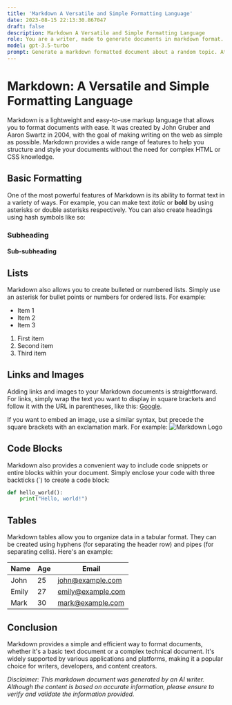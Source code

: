 ```yaml
---
title: 'Markdown A Versatile and Simple Formatting Language'
date: 2023-08-15 22:13:30.867047
draft: false
description: Markdown A Versatile and Simple Formatting Language
role: You are a writer, made to generate documents in markdown format. It is very important that all of the documents you generate are in valid markdown format.
model: gpt-3.5-turbo
prompt: Generate a markdown formatted document about a random topic. At the bottom, include a disclaimer explaining that the document was generated by you. The first line of the document should be the title. Make sure that the entire document is in proper markdown format, using a mix of various tags to make the document visually appealing.
---
```


# Markdown: A Versatile and Simple Formatting Language

Markdown is a lightweight and easy-to-use markup language that allows you to format documents with ease. It was created by John Gruber and Aaron Swartz in 2004, with the goal of making writing on the web as simple as possible. Markdown provides a wide range of features to help you structure and style your documents without the need for complex HTML or CSS knowledge.

## Basic Formatting

One of the most powerful features of Markdown is its ability to format text in a variety of ways. For example, you can make text *italic* or **bold** by using asterisks or double asterisks respectively. You can also create headings using hash symbols like so:

### Subheading

#### Sub-subheading

## Lists

Markdown also allows you to create bulleted or numbered lists. Simply use an asterisk for bullet points or numbers for ordered lists. For example:

* Item 1
* Item 2
* Item 3

1. First item
2. Second item
3. Third item

## Links and Images

Adding links and images to your Markdown documents is straightforward. For links, simply wrap the text you want to display in square brackets and follow it with the URL in parentheses, like this: [Google](https://www.google.com).

If you want to embed an image, use a similar syntax, but precede the square brackets with an exclamation mark. For example: ![Markdown Logo](https://upload.wikimedia.org/wikipedia/commons/4/48/Markdown-mark.svg)

## Code Blocks

Markdown also provides a convenient way to include code snippets or entire blocks within your document. Simply enclose your code with three backticks (\`) to create a code block:

```python
def hello_world():
    print("Hello, world!")
```

## Tables

Markdown tables allow you to organize data in a tabular format. They can be created using hyphens (for separating the header row) and pipes (for separating cells). Here's an example:

| Name  | Age | Email                |
|-------|-----|----------------------|
| John  | 25  | john@example.com     |
| Emily | 27  | emily@example.com    |
| Mark  | 30  | mark@example.com     |

## Conclusion

Markdown provides a simple and efficient way to format documents, whether it's a basic text document or a complex technical document. It's widely supported by various applications and platforms, making it a popular choice for writers, developers, and content creators.

_Disclaimer: This markdown document was generated by an AI writer. Although the content is based on accurate information, please ensure to verify and validate the information provided._

